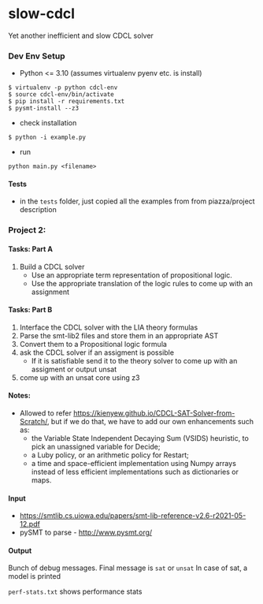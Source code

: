 # slow-cdcl
Yet another inefficient and slow CDCL solver

### Dev Env Setup

- Python <= 3.10 (assumes virtualenv pyenv etc. is install)

```
$ virtualenv -p python cdcl-env
$ source cdcl-env/bin/activate
$ pip install -r requirements.txt
$ pysmt-install --z3
```

- check installation

```
$ python -i example.py
```

- run
```
python main.py <filename>
```

#### Tests
- in the `tests` folder, just copied all the examples from from piazza/project description

### Project 2:

#### Tasks: Part A

1. Build a CDCL solver
   - Use an appropriate term representation of propositional logic.
   - Use the appropriate translation of the logic rules to come up with an assignment

#### Tasks: Part B
1. Interface the CDCL solver with the LIA theory formulas
2. Parse the smt-lib2 files and store them in an appropriate AST
3. Convert them to a Propositional logic formula
4. ask the CDCL solver if an assigment is possible
   - If it is satisfiable send it to the theory solver to come up with an assigment or output unsat
5. come up with an unsat core using z3



####  Notes:
- Allowed to refer https://kienyew.github.io/CDCL-SAT-Solver-from-Scratch/, but if we do that, we have to add our own enhancements such as:
    - the Variable State Independent Decaying Sum (VSIDS) heuristic, to pick an unassigned
variable for Decide;
    - a Luby policy, or an arithmetic policy for Restart;
    - a time and space-efficient implementation using Numpy arrays instead of less efficient implementations such as dictionaries or maps.

#### Input

- https://smtlib.cs.uiowa.edu/papers/smt-lib-reference-v2.6-r2021-05-12.pdf
- pySMT to parse - http://www.pysmt.org/

#### Output
Bunch of debug messages.
Final message is `sat` or `unsat`
In case of sat, a model is printed

`perf-stats.txt` shows performance stats
